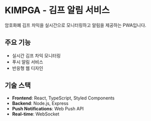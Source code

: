 # KIMPGA - 김프 알림 서비스

암호화폐 김프 차익을 실시간으로 모니터링하고 알림을 제공하는 PWA입니다.

## 주요 기능

- 실시간 김프 차익 모니터링
- 푸시 알림 서비스
- 반응형 웹 디자인

## 기술 스택

- **Frontend**: React, TypeScript, Styled Components
- **Backend**: Node.js, Express
- **Push Notifications**: Web Push API
- **Real-time**: WebSocket
